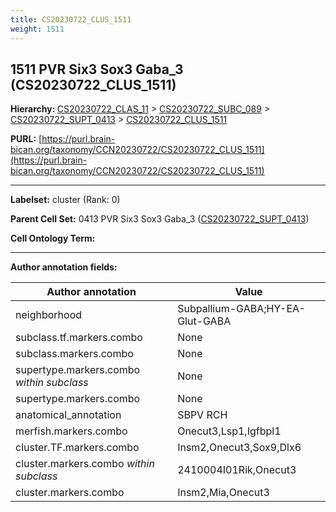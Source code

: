 ```yaml
---
title: CS20230722_CLUS_1511
weight: 1511
---
```

## 1511 PVR Six3 Sox3 Gaba_3 (CS20230722_CLUS_1511)
<b>Hierarchy: </b>
[CS20230722_CLAS_11](../CS20230722_CLAS_11) >
[CS20230722_SUBC_089](../CS20230722_SUBC_089) >
[CS20230722_SUPT_0413](../CS20230722_SUPT_0413) >
[CS20230722_CLUS_1511](../CS20230722_CLUS_1511)

**PURL:** [https://purl.brain-bican.org/taxonomy/CCN20230722/CS20230722_CLUS_1511](https://purl.brain-bican.org/taxonomy/CCN20230722/CS20230722_CLUS_1511)

---


**Labelset:** cluster (Rank: 0)

**Parent Cell Set:** 0413 PVR Six3 Sox3 Gaba_3 ([CS20230722_SUPT_0413](../CS20230722_SUPT_0413))



**Cell Ontology Term:** 

[MARKER GENES.]: #


---

[TRANSFERRED ANNOTATIONS.]: #


[AUTHOR ANNOTATION FIELDS.]: #


**Author annotation fields:**

| Author annotation | Value |
|-------------------|-------|
|neighborhood|Subpallium-GABA;HY-EA-Glut-GABA|
|subclass.tf.markers.combo|None|
|subclass.markers.combo|None|
|supertype.markers.combo _within subclass_|None|
|supertype.markers.combo|None|
|anatomical_annotation|SBPV RCH|
|merfish.markers.combo|Onecut3,Lsp1,Igfbpl1|
|cluster.TF.markers.combo|Insm2,Onecut3,Sox9,Dlx6|
|cluster.markers.combo _within subclass_|2410004I01Rik,Onecut3|
|cluster.markers.combo|Insm2,Mia,Onecut3|
